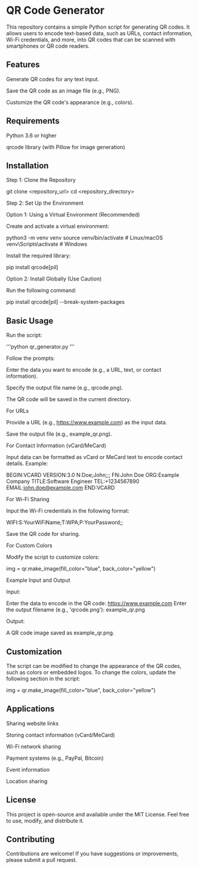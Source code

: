 # QR Code Generator

This repository contains a simple Python script for generating QR codes. It allows users to encode text-based data, such as URLs, contact information, Wi-Fi credentials, and more, into QR codes that can be scanned with smartphones or QR code readers.

## Features

Generate QR codes for any text input.

Save the QR code as an image file (e.g., PNG).

Customize the QR code's appearance (e.g., colors).

## Requirements

Python 3.6 or higher

qrcode library (with Pillow for image generation)

## Installation

Step 1: Clone the Repository

git clone <repository_url>
cd <repository_directory>

Step 2: Set Up the Environment

Option 1: Using a Virtual Environment (Recommended)

Create and activate a virtual environment:

python3 -m venv venv
source venv/bin/activate  # Linux/macOS
venv\Scripts\activate   # Windows

Install the required library:

pip install qrcode[pil]

Option 2: Install Globally (Use Caution)

Run the following command:

pip install qrcode[pil] --break-system-packages

## Basic Usage

Run the script:

'''python qr_generator.py
'''

Follow the prompts:

Enter the data you want to encode (e.g., a URL, text, or contact information).

Specify the output file name (e.g., qrcode.png).

The QR code will be saved in the current directory.

For URLs

Provide a URL (e.g., https://www.example.com) as the input data.

Save the output file (e.g., example_qr.png).

For Contact Information (vCard/MeCard)

Input data can be formatted as vCard or MeCard text to encode contact details.
Example:

BEGIN:VCARD
VERSION:3.0
N:Doe;John;;;
FN:John Doe
ORG:Example Company
TITLE:Software Engineer
TEL:+1234567890
EMAIL:john.doe@example.com
END:VCARD

For Wi-Fi Sharing

Input the Wi-Fi credentials in the following format:

WIFI:S:YourWiFiName;T:WPA;P:YourPassword;;

Save the QR code for sharing.

For Custom Colors

Modify the script to customize colors:

img = qr.make_image(fill_color="blue", back_color="yellow")

Example Input and Output

Input:

Enter the data to encode in the QR code: https://www.example.com
Enter the output filename (e.g., 'qrcode.png'): example_qr.png

Output:

A QR code image saved as example_qr.png.


## Customization

The script can be modified to change the appearance of the QR codes, such as colors or embedded logos. To change the colors, update the following section in the script:

img = qr.make_image(fill_color="blue", back_color="yellow")

## Applications

Sharing website links

Storing contact information (vCard/MeCard)

Wi-Fi network sharing

Payment systems (e.g., PayPal, Bitcoin)

Event information

Location sharing

## License

This project is open-source and available under the MIT License. Feel free to use, modify, and distribute it.

## Contributing

Contributions are welcome! If you have suggestions or improvements, please submit a pull request.